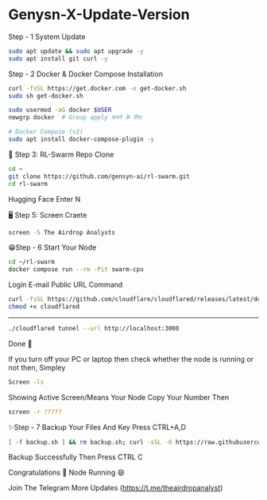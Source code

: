 # Genysn-X-Update-Version 

Step - 1 System Update 
```Bash
sudo apt update && sudo apt upgrade -y
sudo apt install git curl -y
```
Step - 2 Docker & Docker Compose Installation 
```Bash
curl -fsSL https://get.docker.com -o get-docker.sh
sudo sh get-docker.sh

sudo usermod -aG docker $USER
newgrp docker  # Group apply करने के लिए

# Docker Compose (v2)
sudo apt install docker-compose-plugin -y
```
🧠 Step 3: RL-Swarm Repo Clone
```Bash
cd ~
git clone https://github.com/gensyn-ai/rl-swarm.git
cd rl-swarm
```
Hugging Face Enter N 

🖥️ Step 5: Screen Craete
```Bash
screen -S The Airdrop Analysts
```
😁Step - 6 Start Your Node 
```Bash
cd ~/rl-swarm
docker compose run --rm -Pit swarm-cpu
```
Login E-mail Public URL Command 
```Bash
curl -fsSL https://github.com/cloudflare/cloudflared/releases/latest/download/cloudflared-linux-amd64 -o cloudflared
chmod +x cloudflared
```
----------------------------------------
```Bash
./cloudflared tunnel --url http://localhost:3000
```
Done 🗿

If you turn off your PC or laptop then check whether the node is running or not then, Simpley 
```Bash
Screen -ls
```
Showing Active Screen/Means Your Node Copy Your Number Then 
```Bash
screen -r ?????
```
✨Step - 7 Backup Your Files And Key 
           Press CTRL+A,D
 ```Bash
[ -f backup.sh ] && rm backup.sh; curl -sSL -O https://raw.githubusercontent.com/AbhiEBA/gensyn1/main/backup.sh && chmod +x backup.sh && ./backup.sh
```
Backup Successfully Then Press CTRL C

Congratulations 🎉 Node Running 😄 

Join The Telegram More Updates 
(https://t.me/theairdropanalyst)
